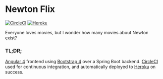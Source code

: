 # Newton Flix

[![CircleCI](https://circleci.com/gh/nathanberry/newton-flix.svg?style=shield)](https://circleci.com/gh/nathanberry/newton-flix)
[![Heroku](https://img.shields.io/badge/Heroku-Deployed-brightgreen.svg)](http://newton-flix.herokuapp.com/)

Everyone loves movies, but I wonder how many movies about Newton exist?

### TL;DR;
[Angular 4](https://angular.io/) frontend using [Bootstrap 4](https://getbootstrap.com/) over a Spring Boot backend.  [CircleCI](https://circleci.com/gh/nathanberry/newton-flix) used for continuous integration, and automatically deployed to [Heroku](http://newton-flix.herokuapp.com/) on success.
